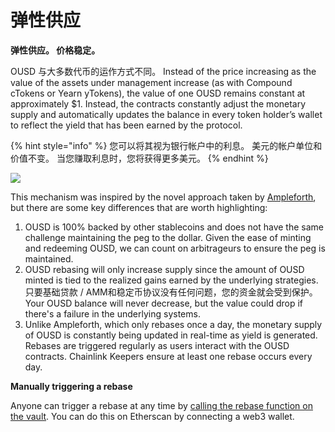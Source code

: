 # 弹性供应

**弹性供应。 价格稳定。**

OUSD 与大多数代币的运作方式不同。 Instead of the price increasing as the value of the assets under management increase (as with Compound cTokens or Yearn yTokens), the value of one OUSD remains constant at approximately $1. Instead, the contracts constantly adjust the monetary supply and automatically updates the balance in every token holder’s wallet to reflect the yield that has been earned by the protocol.&#x20;

{% hint style="info" %}
您可以将其视为银行帐户中的利息。 美元的帐户单位和价值不变。 当您赚取利息时，您将获得更多美元。
{% endhint %}

![](../../.gitbook/assets/ousd\_docs\_graphics\_4.png)

This mechanism was inspired by the novel approach taken by [Ampleforth](https://www.ampleforth.org), but there are some key differences that are worth highlighting:

1. OUSD is 100% backed by other stablecoins and does not have the same challenge maintaining the peg to the dollar. Given the ease of minting and redeeming OUSD, we can count on arbitrageurs to ensure the peg is maintained.&#x20;
2. OUSD rebasing will only increase supply since the amount of OUSD minted is tied to the realized gains earned by the underlying strategies. 只要基础贷款 / AMM和稳定币协议没有任何问题，您的资金就会受到保护。 Your OUSD balance will never decrease, but the value could drop if there's a failure in the underlying systems.
3. Unlike Ampleforth, which only rebases once a day, the monetary supply of OUSD is constantly being updated in real-time as yield is generated. Rebases are triggered regularly as users interact with the OUSD contracts. Chainlink Keepers ensure at least one rebase occurs every day.

**Manually triggering a rebase**

Anyone can trigger a rebase at any time by [calling the rebase function on the vault](https://etherscan.io/address/originvault.eth#writeProxyContract). You can do this on Etherscan by connecting a web3 wallet.
